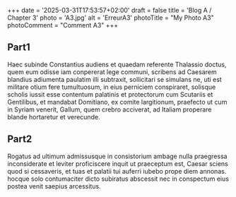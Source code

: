 +++
date = '2025-03-31T17:53:57+02:00'
draft = false
title = 'Blog A / Chapter 3'
photo = 'A3.jpg'
alt = 'ErreurA3'
photoTitle = "My Photo A3"
photoComment = "Comment A3"
+++

## Part1
Haec subinde Constantius audiens et quaedam referente Thalassio doctus, quem eum odisse iam conpererat lege communi, scribens ad Caesarem blandius adiumenta paulatim illi subtraxit, sollicitari se simulans ne, uti est militare otium fere tumultuosum, in eius perniciem conspiraret, solisque scholis iussit esse contentum palatinis et protectorum cum Scutariis et Gentilibus, et mandabat Domitiano, ex comite largitionum, praefecto ut cum in Syriam venerit, Gallum, quem crebro acciverat, ad Italiam properare blande hortaretur et verecunde.
## Part2
Rogatus ad ultimum admissusque in consistorium ambage nulla praegressa inconsiderate et leviter proficiscere inquit ut praeceptum est, Caesar sciens quod si cessaveris, et tuas et palatii tui auferri iubebo prope diem annonas. hocque solo contumaciter dicto subiratus abscessit nec in conspectum eius postea venit saepius arcessitus.